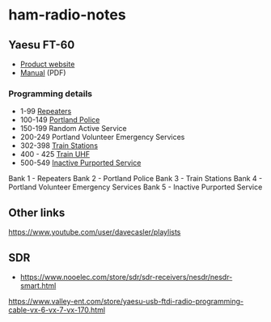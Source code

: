 # ham-radio-notes

## Yaesu FT-60

- [Product website](http://www.yaesu.com/indexVS.cfm?cmd=DisplayProducts&encProdID=6EC43B29CEF0EC2B4E19BB7371688B7F)
- [Manual](http://www.yaesu.com/downloadFile.cfm?FileID=8034&FileCatID=151&FileName=FT%2D60R%5FE%5FOM%5FUSA%5FEXP%5FEU%5FENG%5FEH017M209.pdf&FileContentType=application%2Fpdf) (PDF) 

### Programming details

- 1-99  [Repeaters](https://www.repeaterbook.com/repeaters/location_search.php?state_id=41&type=city&loc=Portland) 
- 100-149 [Portland Police](http://www.radioreference.com/apps/db/?sid=107)
- 150-199 Random Active Service
- 200-249 Portland Volunteer Emergency Services
- 302-398 [Train Stations](http://wiki.radioreference.com/index.php/Railroad)
- 400 - 425 [Train UHF](http://wiki.radioreference.com/index.php/Railroad)
- 500-549 [Inactive Purported Service](http://www.radioreference.com/apps/db/?ctid=2230)

Bank 1 - Repeaters
Bank 2 - Portland Police
Bank 3 - Train Stations
Bank 4 - Portland Volunteer Emergency Services
Bank 5 - Inactive Purported Service

## Other links

https://www.youtube.com/user/davecasler/playlists


## SDR

- https://www.nooelec.com/store/sdr/sdr-receivers/nesdr/nesdr-smart.html





https://www.valley-ent.com/store/yaesu-usb-ftdi-radio-programming-cable-vx-6-vx-7-vx-170.html

